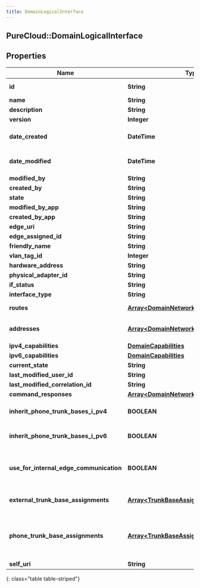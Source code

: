 ```yaml
---
title: DomainLogicalInterface
---
```

## PureCloud::DomainLogicalInterface

## Properties

|Name | Type | Description | Notes|
|------------ | ------------- | ------------- | -------------|
| **id** | **String** | The globally unique identifier for the object. | [optional] |
| **name** | **String** | The name of the entity. | |
| **description** | **String** |  | [optional] |
| **version** | **Integer** |  | [optional] |
| **date_created** | **DateTime** | Date time is represented as an ISO-8601 string. For example: yyyy-MM-ddTHH:mm:ss.SSSZ | [optional] |
| **date_modified** | **DateTime** | Date time is represented as an ISO-8601 string. For example: yyyy-MM-ddTHH:mm:ss.SSSZ | [optional] |
| **modified_by** | **String** |  | [optional] |
| **created_by** | **String** |  | [optional] |
| **state** | **String** |  | [optional] |
| **modified_by_app** | **String** |  | [optional] |
| **created_by_app** | **String** |  | [optional] |
| **edge_uri** | **String** |  | [optional] |
| **edge_assigned_id** | **String** |  | [optional] |
| **friendly_name** | **String** | Friendly Name | |
| **vlan_tag_id** | **Integer** |  | [optional] |
| **hardware_address** | **String** | Hardware Address | |
| **physical_adapter_id** | **String** | Physical Adapter Id | |
| **if_status** | **String** |  | [optional] |
| **interface_type** | **String** | The type of this network interface. | [optional] |
| **routes** | [**Array&lt;DomainNetworkRoute&gt;**](DomainNetworkRoute.html) | The list of routes assigned to this interface. | [optional] |
| **addresses** | [**Array&lt;DomainNetworkAddress&gt;**](DomainNetworkAddress.html) | The list of IP addresses on this interface.  Priority of dns addresses are based on order in the list. | [optional] |
| **ipv4_capabilities** | [**DomainCapabilities**](DomainCapabilities.html) | IPv4 interface settings. | [optional] |
| **ipv6_capabilities** | [**DomainCapabilities**](DomainCapabilities.html) | IPv6 interface settings. | [optional] |
| **current_state** | **String** |  | [optional] |
| **last_modified_user_id** | **String** |  | [optional] |
| **last_modified_correlation_id** | **String** |  | [optional] |
| **command_responses** | [**Array&lt;DomainNetworkCommandResponse&gt;**](DomainNetworkCommandResponse.html) |  | [optional] |
| **inherit_phone_trunk_bases_i_pv4** | **BOOLEAN** | The IPv4 phone trunk base assignment will be inherited from the Edge Group. | [optional] |
| **inherit_phone_trunk_bases_i_pv6** | **BOOLEAN** | The IPv6 phone trunk base assignment will be inherited from the Edge Group. | [optional] |
| **use_for_internal_edge_communication** | **BOOLEAN** | This interface will be used for all internal edge-to-edge communication using settings from the edgeTrunkBaseAssignment on the Edge Group. | [optional] |
| **external_trunk_base_assignments** | [**Array&lt;TrunkBaseAssignment&gt;**](TrunkBaseAssignment.html) | External trunk base settings to use for external communication from this interface. | [optional] |
| **phone_trunk_base_assignments** | [**Array&lt;TrunkBaseAssignment&gt;**](TrunkBaseAssignment.html) | Phone trunk base settings to use for phone communication from this interface.  These settings will be ignored when \&quot;inheritPhoneTrunkBases\&quot; is true. | [optional] |
| **self_uri** | **String** | The URI for this object | [optional] |
{: class="table table-striped"}


